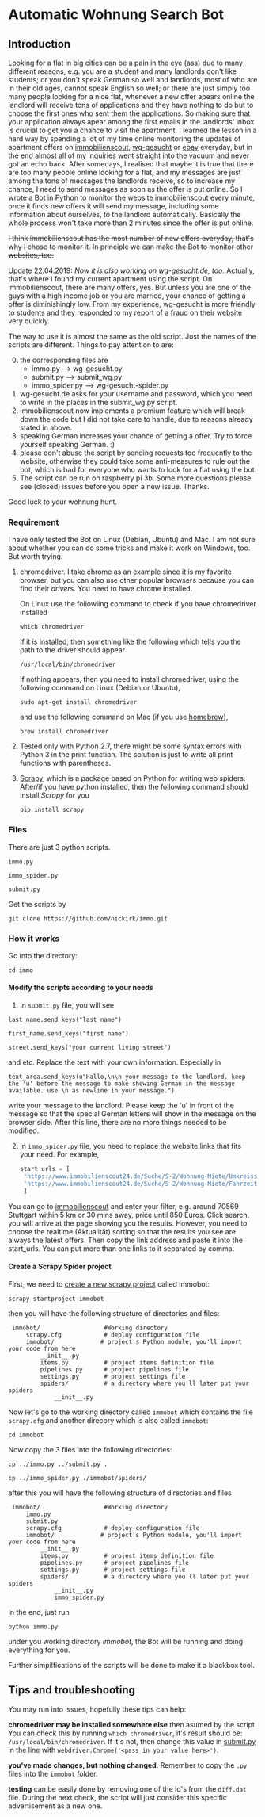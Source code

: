 # Automatic Wohnung Search Bot 

## Introduction

Looking for a flat in big cities can be a pain in the eye (ass) due to many different reasons, e.g. you are a student and many landlords don't like students; or you don't speak German so well and landlords, most of who are in their old ages, cannot speak English so well; or there are just simply too many people looking for a nice flat, whenever a new offer apears online the landlord will receive tons of applications and they have nothing to do but to choose the first ones who sent them the applications. So making sure that your application always apear among the first emails in the landlords' inbox is crucial to get you a chance to visit the apartment. I learned the lesson in a hard way by spending a lot of my time online monitoring the updates of apartment offers on [immobilienscout](!https://www.immobilienscout24.de/), [wg-gesucht](!https://www.wg-gesucht.de/wohnungen-in-Stuttgart.124.2.0.0.html) or [ebay](!https://www.ebay-kleinanzeigen.de/stadt/stuttgart/) everyday, but in the end almost all of my inquiries went straight into the vacuum and never got an echo back. After somedays, I realised that maybe it is true that there are too many people online looking for a flat, and my messages are just among the tons of messages the landlords receive, so to increase my chance, I need to send messages as soon as the offer is put online. So I wrote a Bot in Python to monitor the website immobilienscout every minute, once it finds new offers it will send my message, including some information about ourselves, to the landlord automatically. Basically the whole process won't take more than 2 minutes since the offer is put online. 

~~I think immobilienscout has the most number of new offers everyday, that's why I chose to monitor it. In principle we can make the Bot to monitor other websites, too.~~

Update 22.04.2019: *Now it is also working on wg-gesucht.de, too.* Actually, that's where I found my current apartment using 
the script. On immobilienscout, there are many offers, yes. But unless you are one of the guys with a high income job or you 
are married, your chance of getting a offer is diminishingly low. From my experience, wg-gesucht is more friendly to students and they responded to my report of a fraud on their website very quickly.

The way to use it is almost the same as the old script. Just the names of the scripts are different. Things to pay attention to are:

0. the corresponding files are 
	- immo.py --> wg-gesucht.py
	- submit.py --> submit_wg.py
	- immo_spider.py --> wg-gesucht-spider.py
1. wg-gesucht.de asks for your username and password, which you need to write in the places in the submit_wg.py script.
2. immobilienscout now implements a premium feature which will break down the code but I did not take care to handle, 
due to reasons already stated in above.
3. speaking German increases your chance of getting a offer. Try to force yourself speaking German. :)
4. please don't abuse the script by sending requests too frequently to the website, otherwise they could take some anti-measures to rule out the bot, which is bad for everyone who wants to look for a flat using the bot.
5. The script can be run on raspberry pi 3b. Some more questions please see (closed) issues before you open a new issue. Thanks. 

Good luck to your wohnung hunt.


### Requirement

I have only tested the Bot on Linux (Debian, Ubuntu) and Mac. I am not sure about whether you can do some tricks and make it work on Windows, too. But worth trying.

1. chromedriver. I take chrome as an example since it is my favorite browser, but you can also use other popular browsers because you can find their *driver*s. You need to have chrome installed. 

   On Linux use the followling command to check if you have chromedriver installed

   `which chromedriver`

   if it is installed, then something like the following which tells you the path to the driver should appear

   `/usr/local/bin/chromedriver` 

   if nothing appears, then you need to install chromedriver, using the following command on Linux (Debian or Ubuntu),

   `sudo apt-get install chromedriver`

   and use the following command on Mac (if you use [homebrew](!https://brew.sh/)),

   `brew install chromedriver`

2. Tested only with Python 2.7, there might be some syntax errors with Python 3 in the print function. The solution is just to write all print functions with parentheses.

3. [Scrapy](!https://scrapy.org/), which is a package based on Python for writing web spiders. After/if you have python installed, then the following command should install *Scrapy* for you

   `pip install scrapy`

### Files

There are just 3 python scripts. 

`immo.py`

`immo_spider.py`

`submit.py`

Get the scripts by 

`git clone https://github.com/nickirk/immo.git`


### How it works
Go into the directory: 

`cd immo`

#### Modify the scripts according to your needs

1. In `submit.py` file, you will see

`last_name.send_keys("last name")`

`first_name.send_keys("first name")`

`street.send_keys("your current living street")`

and etc. Replace the text with your own information. Especially in 

`text_area.send_keys(u"Hallo,\n\n your message to the landlord. keep the 'u' before the message to make showing German in the message available. use \n as newline in your message.")`

write your message to the landlord. Please keep the 'u' in front of the message so that the special German letters will show in the message on the browser side. After this line, there are no more things needed to be modified. 

2. In `immo_spider.py` file, you need to replace the website links that fits your need. For example,

   ````python
   start_urls = [
	'https://www.immobilienscout24.de/Suche/S-2/Wohnung-Miete/Umkreissuche/Stuttgart/70569/-64516/2093406/-/-/5/1,50-/-/EURO--850,00',
	'https://www.immobilienscout24.de/Suche/S-2/Wohnung-Miete/Fahrzeitsuche/Stuttgart/70569/-64516/2093406/-/-/30/2,00-/-/EURO--850,00'
   	]
   ````
You can go to  [immobilienscout](!https://www.immobilienscout24.de/) and enter your filter, e.g. around 70569 Stuttgart within 5 km or 30 mins away, price until 850 Euros. Click search, you will arrive at the page showing you the results. However, you need to choose the realtime (Aktualität) sorting so that the results you see are always the latest offers. Then copy the link address and paste it into the start_urls. You can put more than one links to it separated by comma.

#### Create a Scrapy Spider project

First, we need to [create a new scrapy project](!https://docs.scrapy.org/en/latest/intro/tutorial.html#creating-a-project) 
called immobot:

`scrapy startproject immobot`

then you will have the following structure of directories and files:

     immobot/                  #Working directory
         scrapy.cfg            # deploy configuration file
         immobot/             # project's Python module, you'll import your code from here
             __init__.py
             items.py          # project items definition file
             pipelines.py      # project pipelines file
             settings.py       # project settings file
             spiders/          # a directory where you'll later put your spiders
                 __init__.py

Now let's go to the working directory called `immobot` which contains the file `scrapy.cfg` and another direcory which is also called `immobot`:

`cd immobot`

Now copy the 3 files into the following directories:

`cp ../immo.py ../submit.py .`

`cp ../immo_spider.py ./immobot/spiders/`

after this you will have the following structure of directories and files 

     immobot/                  #Working directory
         immo.py
         submit.py
         scrapy.cfg            # deploy configuration file
         immobot/             # project's Python module, you'll import your code from here
             __init__.py
             items.py          # project items definition file
             pipelines.py      # project pipelines file
             settings.py       # project settings file
             spiders/          # a directory where you'll later put your spiders
                 __init__.py
                 immo_spider.py


In the end, just run 

`python immo.py`

under you working directory *immobot*, the Bot will be running and doing everything for you.

Further simpilfications of the scripts will be done to make it a blackbox tool.

## Tips and troubleshooting
You may run into issues, hopefully these tips can help:

**chromedriver may be installed somewhere else** then asumed by the script. You can check this by running `which chromedriver`, it's result should be: `/usr/local/bin/chromedriver`. If it's not, then change this value in [submit.py]() in the line with `webdriver.Chrome('<pass in your value here>')`.

**you've made changes, but nothing changed**. Remember to copy the `.py` files into the `immobot` folder.

**testing** can be easily done by removing one of the id's from the `diff.dat` file. During the next check, the script will just consider this specific advertisement as a new one.
